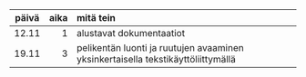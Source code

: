 päivä | aika | mitä tein
:----:|-----:|:---------
12.11 | 1    | alustavat dokumentaatiot
19.11 | 3    | pelikentän luonti ja ruutujen avaaminen yksinkertaisella tekstikäyttöliittymällä
